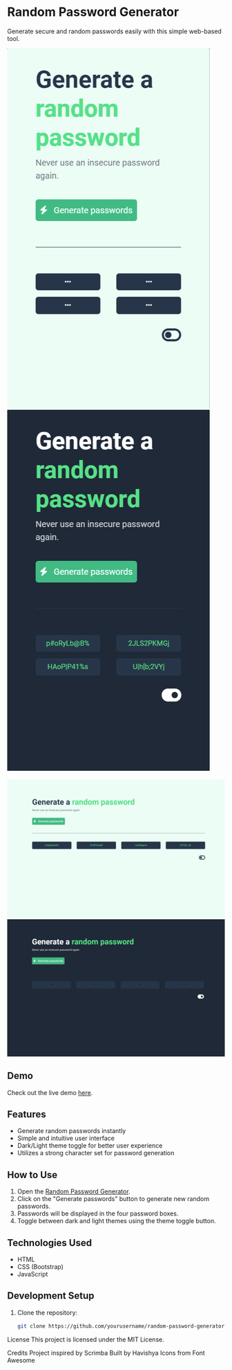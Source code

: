 # Random Password Generator

Generate secure and random passwords easily with this simple web-based tool.

![Light Theme - Small Layout](images/mobileView/mobileViewLight.png) ![Dark Theme - Small Layout](images/mobileView/mobileViewDark.png)

![Light Theme - Large Layout](images/Tablet-Laptop-View/tab-desk-view-light.png) ![Dark Theme - Large Layout](images/Tablet-Laptop-View/tab-desk-view-dark.png)

## Demo
Check out the live demo [here](https://passcogen.ccbp.tech/).

## Features
- Generate random passwords instantly
- Simple and intuitive user interface
- Dark/Light theme toggle for better user experience
- Utilizes a strong character set for password generation

## How to Use
1. Open the [Random Password Generator](https://passcogen.ccbp.tech/).
2. Click on the "Generate passwords" button to generate new random passwords.
3. Passwords will be displayed in the four password boxes.
4. Toggle between dark and light themes using the theme toggle button.

## Technologies Used
- HTML
- CSS (Bootstrap)
- JavaScript

## Development Setup
1. Clone the repository:
   ```bash
   git clone https://github.com/yourusername/random-password-generator.git
   
License
This project is licensed under the MIT License.

Credits
Project inspired by Scrimba
Built by Havishya
Icons from Font Awesome
